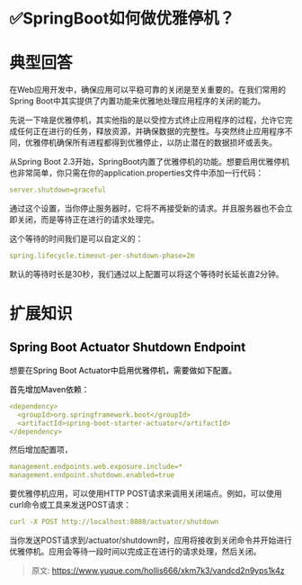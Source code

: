 # ✅SpringBoot如何做优雅停机？

# 典型回答


在Web应用开发中，确保应用可以平稳可靠的关闭是至关重要的。在我们常用的Spring Boot中其实提供了内置功能来优雅地处理应用程序的关闭的能力。



先说一下啥是优雅停机，其实他指的是以受控方式终止应用程序的过程，允许它完成任何正在进行的任务，释放资源，并确保数据的完整性。与突然终止应用程序不同，优雅停机确保所有进程都得到优雅停止，以防止潜在的数据损坏或丢失。

  
从Spring Boot 2.3开始，SpringBoot内置了优雅停机的功能。想要启用优雅停机也非常简单，你只需在你的application.properties文件中添加一行代码：



```yaml
server.shutdown=graceful
```



通过这个设置，当你停止服务器时，它将不再接受新的请求。并且服务器也不会立即关闭，而是等待正在进行的请求处理完。



这个等待的时间我们是可以自定义的：



```yaml
spring.lifecycle.timeout-per-shutdown-phase=2m
```



默认的等待时长是30秒，我们通过以上配置可以将这个等待时长延长直2分钟。



# 扩展知识


## <font style="color:rgb(0, 0, 0);">Spring Boot Actuator Shutdown Endpoint</font>


想要在<font style="color:rgb(0, 0, 0);">Spring Boot Actuator中启用优雅停机，需要做如下配置。</font>

<font style="color:rgb(0, 0, 0);"></font>

<font style="color:rgb(0, 0, 0);">首先增加Maven依赖：</font>

<font style="color:rgb(0, 0, 0);"></font>

```yaml
<dependency>
  <groupId>org.springframework.boot</groupId>
  <artifactId>spring-boot-starter-actuator</artifactId>
</dependency>
```



然后增加配置项，



```yaml
management.endpoints.web.exposure.include=*
management.endpoint.shutdown.enabled=true
```



要优雅停机应用，可以使用HTTP POST请求来调用关闭端点。例如，可以使用curl命令或工具来发送POST请求：



```yaml
curl -X POST http://localhost:8080/actuator/shutdown
```



当你发送POST请求到/actuator/shutdown时，应用将接收到关闭命令并开始进行优雅停机。应用会等待一段时间以完成正在进行的请求处理，然后关闭。



> 原文: <https://www.yuque.com/hollis666/xkm7k3/vandcd2n9yps1k4z>